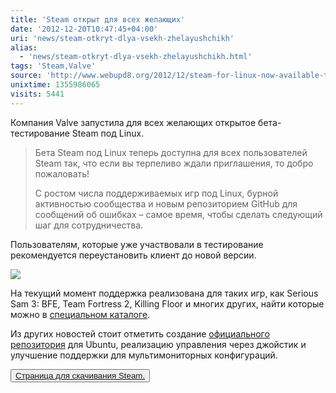 ```yaml
---
title: 'Steam открыт для всех желающих'
date: '2012-12-20T10:47:45+04:00'
uri: 'news/steam-otkryt-dlya-vsekh-zhelayushchikh'
alias: 
  - 'news/steam-otkryt-dlya-vsekh-zhelayushchikh.html'
tags: 'Steam,Valve'
source: 'http://www.webupd8.org/2012/12/steam-for-linux-now-available-to-all.html'
unixtime: 1355986065
visits: 5441
---
```

Компания Valve запустила для всех желающих открытое бета-тестирование Steam под Linux.

> Бета Steam под Linux теперь доступна для всех пользователей Steam так, что если вы терпеливо ждали приглашения, то добро пожаловать!
> 
> С ростом числа поддерживаемых игр под Linux, бурной активностью сообщества и новым репозиторием GitHub для сообщений об ошибках – самое время, чтобы сделать следующий шаг для сотрудничества.

Пользователям, которые уже участвовали в тестирование рекомендуется переустановить клиент до новой версии.

[![](img/2012/12/20/10-00/steam-3-8289556589-o.jpg)](img/2012/12/20/10-00/steam-3-8289556589-o.jpg)

На текущий момент поддержка реализована для таких игр, как Serious Sam 3: BFE, Team Fortress 2, Killing Floor и многих других, найти которые можно в [специальном каталоге](https://support.steampowered.com/kb_article.php?ref=8495-OKZC-0159).

Из других новостей стоит отметить создание [официального репозитория](http://repo.steampowered.com/steam/) для Ubuntu, реализацию управления через джойстик и улучшение поддержки для мультимониторных конфигураций.

<button>[Страница для скачивания Steam.](http://store.steampowered.com/about/)</button>
